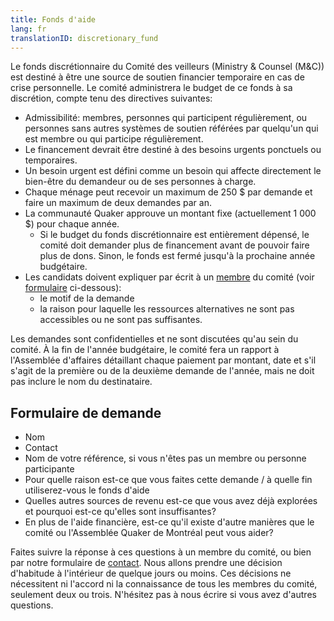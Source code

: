 ```yaml
---
title: Fonds d'aide
lang: fr
translationID: discretionary_fund
---
```

Le fonds discrétionnaire du Comité des veilleurs (Ministry & Counsel (M&C)) est destiné à être une source de soutien financier temporaire en cas de crise personnelle. Le comité administrera le budget de ce fonds à sa discrétion, compte tenu des directives suivantes:

* Admissibilité: membres, personnes qui participent régulièrement, ou personnes sans autres systèmes de soutien référées par quelqu'un qui est membre ou qui participe régulièrement.
* Le financement devrait être destiné à des besoins urgents ponctuels ou temporaires.
* Un besoin urgent est défini comme un besoin qui affecte directement le bien-être du demandeur ou de ses personnes à charge.
* Chaque ménage peut recevoir un maximum de 250 $ par demande et faire un maximum de deux demandes par an.
* La communauté Quaker approuve un montant fixe (actuellement 1 000 $) pour chaque année.
  * Si le budget du fonds discrétionnaire est entièrement dépensé, le comité doit demander plus de financement avant de pouvoir faire plus de dons. Sinon, le fonds est fermé jusqu'à la prochaine année budgétaire.
* Les candidats doivent expliquer par écrit à un [membre](/nouveau/info_assemblée) du comité (voir [formulaire](#demande) ci-dessous):
  * le motif de la demande
  * la raison pour laquelle les ressources alternatives ne sont pas accessibles ou ne sont pas suffisantes.

Les demandes sont confidentielles et ne sont discutées qu'au sein du comité. À la fin de l'année budgétaire, le comité fera un rapport à l'Assemblée d'affaires détaillant chaque paiement par montant, date et s'il s'agit de la première ou de la deuxième demande de l'année, mais ne doit pas inclure le nom du destinataire.

## Formulaire de demande <span class="stanchor"><a name="demande"></a></span>

* Nom
* Contact
* Nom de votre référence, si vous n'êtes pas un membre ou personne participante
* Pour quelle raison est-ce que vous faites cette demande / à quelle fin utiliserez-vous le fonds d'aide
* Quelles autres sources de revenu est-ce que vous avez déjà explorées et pourquoi est-ce qu'elles sont insuffisantes?
* En plus de l'aide financière, est-ce qu'il existe d'autre manières que le comité ou l'Assemblée Quaker de Montréal peut vous aider?

Faites suivre la réponse à ces questions à un membre du comité, ou bien par notre formulaire de [contact](/contact-fr). Nous allons prendre une décision d'habitude à l'intérieur de quelque jours ou moins. Ces décisions ne nécessitent ni l'accord ni la connaissance de tous les membres du comité, seulement deux ou trois. N'hésitez pas à nous écrire si vous avez d'autres questions.
